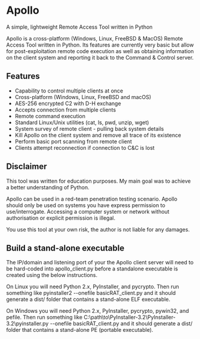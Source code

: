 # Apollo
A simple, lightweight Remote Access Tool written in Python

Apollo is a cross-platform (Windows, Linux, FreeBSD & MacOS) Remote Access Tool written in Python. Its features are currently very basic but allow for post-exploitation remote code execution as well as obtaining information on the client system and reporting it back to the Command & Control server.

## Features
 * Capability to control multiple clients at once
 * Cross-platform (Windows, Linux, FreeBSD and macOS)
 * AES-256 encrypted C2 with D-H exchange
 * Accepts connection from multiple clients
 * Remote command execution
 * Standard Linux/Unix utilities (cat, ls, pwd, unzip, wget)
 * System survey of remote client - pulling back system details
 * Kill Apollo on the client system and remove all trace of its existence
 * Perform basic port scanning from remote client
 * Clients attempt reconnection if connection to C&C is lost

## Disclaimer
This tool was written for education purposes. My main goal was to achieve a better understanding of Python. 

Apollo can be used in a red-team penetration testing scenario. Apollo should only be used on systems you have express permission to use/interrogate. Accessing a computer system or network without authorisation or explicit permission is illegal. 

You use this tool at your own risk, the author is not liable for any damages.

## Build a stand-alone executable
The IP/domain and listening port of your the Apollo client server will need to be hard-coded into apollo_client.py before a standalone executable is created using the below instructions.

On Linux you will need Python 2.x, PyInstaller, and pycrypto. Then run something like pyinstaller2 --onefile basicRAT_client.py and it should generate a dist/ folder that contains a stand-alone ELF executable.

On Windows you will need Python 2.x, PyInstaller, pycrypto, pywin32, and pefile. Then run something like C:\path\to\PyInstaller-3.2\PyInstaller-3.2\pyinstaller.py --onefile basicRAT_client.py and it should generate a dist/ folder that contains a stand-alone PE (portable executable).
